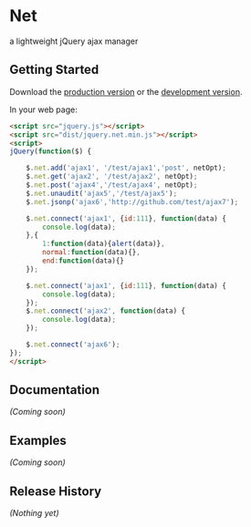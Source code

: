 # Net

a lightweight jQuery ajax manager

## Getting Started
Download the [production version][min] or the [development version][max].

[min]: https://raw.github.com/iischajn/jquery-net/master/dist/jquery.net.min.js
[max]: https://raw.github.com/iischajn/jquery-net/master/dist/jquery.net.js

In your web page:

```html
<script src="jquery.js"></script>
<script src="dist/jquery.net.min.js"></script>
<script>
jQuery(function($) {

    $.net.add('ajax1', '/test/ajax1','post', netOpt);
    $.net.get('ajax2', '/test/ajax2', netOpt);
    $.net.post('ajax4','/test/ajax4', netOpt);
    $.net.unaudit('ajax5','/test/ajax5');
    $.net.jsonp('ajax6','http://github.com/test/ajax7');

    $.net.connect('ajax1', {id:111}, function(data) {
    	console.log(data);
    },{
    	1:function(data){alert(data)},
    	normal:function(data){},
    	end:function(data){}
    });

    $.net.connect('ajax1', {id:111}, function(data) {
    	console.log(data);
    });
    $.net.connect('ajax2', function(data) {
    	console.log(data);
    });

    $.net.connect('ajax6');
});
</script>
```

## Documentation
_(Coming soon)_

## Examples
_(Coming soon)_

## Release History
_(Nothing yet)_
